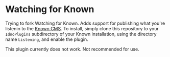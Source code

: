 Watching for Known
==================

Trying to fork Watching for Known. Adds support for publishing what you're listenin to the [Known
CMS](http://withknown.com). To install, simply clone this repository to your
`IdnoPlugins` subdirectory of your Known installation, using the directory name
`Listening`, and enable the plugin.

This plugin currently does not work. Not recommended for use.
